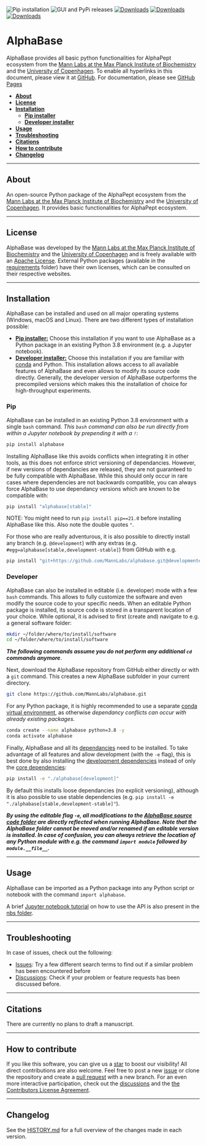 ![Pip installation](https://github.com/MannLabs/alphabase/workflows/Default%20installation%20and%20tests/badge.svg)
![GUI and PyPi releases](https://github.com/MannLabs/alphabase/workflows/Publish%20on%20PyPi%20and%20release%20on%20GitHub/badge.svg)
[![Downloads](https://pepy.tech/badge/alphabase)](https://pepy.tech/project/alphabase)
[![Downloads](https://pepy.tech/badge/alphabase/month)](https://pepy.tech/project/alphabase)
[![Downloads](https://pepy.tech/badge/alphabase/week)](https://pepy.tech/project/alphabase)


# AlphaBase
AlphaBase provides all basic python functionalities for AlphaPept ecosystem from the [Mann Labs at the Max Planck Institute of Biochemistry](https://www.biochem.mpg.de/mann) and the [University of Copenhagen](https://www.cpr.ku.dk/research/proteomics/mann/). To enable all hyperlinks in this document, please view it at [GitHub](https://github.com/MannLabs/alphabase). For documentation, please see [GitHub Pages](https://mannlabs.github.io/alphabase/)

* [**About**](#about)
* [**License**](#license)
* [**Installation**](#installation)
  * [**Pip installer**](#pip)
  * [**Developer installer**](#developer)
* [**Usage**](#usage)
* [**Troubleshooting**](#troubleshooting)
* [**Citations**](#citations)
* [**How to contribute**](#how-to-contribute)
* [**Changelog**](#changelog)

---
## About

An open-source Python package of the AlphaPept ecosystem from the [Mann Labs at the Max Planck Institute of Biochemistry](https://www.biochem.mpg.de/mann) and the [University of Copenhagen](https://www.cpr.ku.dk/research/proteomics/mann/). It provides basic functionalities for AlphaPept ecosystem.

---
## License

AlphaBase was developed by the [Mann Labs at the Max Planck Institute of Biochemistry](https://www.biochem.mpg.de/mann) and the [University of Copenhagen](https://www.cpr.ku.dk/research/proteomics/mann/) and is freely available with an [Apache License](LICENSE.txt). External Python packages (available in the [requirements](requirements) folder) have their own licenses, which can be consulted on their respective websites.

---
## Installation

AlphaBase can be installed and used on all major operating systems (Windows, macOS and Linux).
There are two different types of installation possible:

* [**Pip installer:**](#pip) Choose this installation if you want to use AlphaBase as a Python package in an existing Python 3.8 environment (e.g. a Jupyter notebook). 
* [**Developer installer:**](#developer) Choose this installation if you are familiar with [conda](https://docs.conda.io/en/latest/) and Python. This installation allows access to all available features of AlphaBase and even allows to modify its source code directly. Generally, the developer version of AlphaBase outperforms the precompiled versions which makes this the installation of choice for high-throughput experiments.

### Pip

AlphaBase can be installed in an existing Python 3.8 environment with a single `bash` command. *This `bash` command can also be run directly from within a Jupyter notebook by prepending it with a `!`*:

```bash
pip install alphabase
```

Installing AlphaBase like this avoids conflicts when integrating it in other tools, as this does not enforce strict versioning of dependancies. However, if new versions of dependancies are released, they are not guaranteed to be fully compatible with AlphaBase. While this should only occur in rare cases where dependencies are not backwards compatible, you can always force AlphaBase to use dependancy versions which are known to be compatible with:

```bash
pip install "alphabase[stable]"
```

NOTE: You might need to run `pip install pip==21.0` before installing AlphaBase like this. Also note the double quotes `"`.

For those who are really adventurous, it is also possible to directly install any branch (e.g. `@development`) with any extras (e.g. `#egg=alphabase[stable,development-stable]`) from GitHub with e.g.

```bash
pip install "git+https://github.com/MannLabs/alphabase.git@development#egg=alphabase[stable,development-stable]"
```

### Developer

AlphaBase can also be installed in editable (i.e. developer) mode with a few `bash` commands. This allows to fully customize the software and even modify the source code to your specific needs. When an editable Python package is installed, its source code is stored in a transparent location of your choice. While optional, it is advised to first (create and) navigate to e.g. a general software folder:

```bash
mkdir ~/folder/where/to/install/software
cd ~/folder/where/to/install/software
```

***The following commands assume you do not perform any additional `cd` commands anymore***.

Next, download the AlphaBase repository from GitHub either directly or with a `git` command. This creates a new AlphaBase subfolder in your current directory.

```bash
git clone https://github.com/MannLabs/alphabase.git
```

For any Python package, it is highly recommended to use a separate [conda virtual environment](https://docs.conda.io/en/latest/), as otherwise *dependancy conflicts can occur with already existing packages*.

```bash
conda create --name alphabase python=3.8 -y
conda activate alphabase
```

Finally, AlphaBase and all its [dependancies](requirements) need to be installed. To take advantage of all features and allow development (with the `-e` flag), this is best done by also installing the [development dependencies](requirements/requirements_development.txt) instead of only the [core dependencies](requirements/requirements.txt):

```bash
pip install -e "./alphabase[development]"
```

By default this installs loose dependancies (no explicit versioning), although it is also possible to use stable dependencies (e.g. `pip install -e "./alphabase[stable,development-stable]"`).

***By using the editable flag `-e`, all modifications to the [AlphaBase source code folder](alphabase) are directly reflected when running AlphaBase. Note that the AlphaBase folder cannot be moved and/or renamed if an editable version is installed. In case of confusion, you can always retrieve the location of any Python module with e.g. the command `import module` followed by `module.__file__`.***

---
## Usage

AlphaBase can be imported as a Python package into any Python script or notebook with the command `import alphabase`.

A brief [Jupyter notebook tutorial](nbs/tutorial.ipynb) on how to use the API is also present in the [nbs folder](nbs).

---
## Troubleshooting

In case of issues, check out the following:

* [Issues](https://github.com/MannLabs/alphabase/issues): Try a few different search terms to find out if a similar problem has been encountered before
* [Discussions](https://github.com/MannLabs/alphabase/discussions): Check if your problem or feature requests has been discussed before.

---
## Citations

There are currently no plans to draft a manuscript.

---
## How to contribute

If you like this software, you can give us a [star](https://github.com/MannLabs/alphabase/stargazers) to boost our visibility! All direct contributions are also welcome. Feel free to post a new [issue](https://github.com/MannLabs/alphabase/issues) or clone the repository and create a [pull request](https://github.com/MannLabs/alphabase/pulls) with a new branch. For an even more interactive participation, check out the [discussions](https://github.com/MannLabs/alphabase/discussions) and the [the Contributors License Agreement](misc/CLA.md).

---
## Changelog

See the [HISTORY.md](HISTORY.md) for a full overview of the changes made in each version.